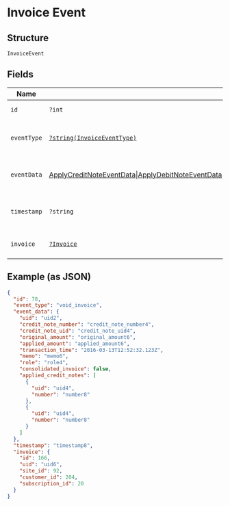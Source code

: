 
# Invoice Event

## Structure

`InvoiceEvent`

## Fields

| Name | Type | Tags | Description | Getter | Setter |
|  --- | --- | --- | --- | --- | --- |
| `id` | `?int` | Optional | - | getId(): ?int | setId(?int id): void |
| `eventType` | [`?string(InvoiceEventType)`](../../doc/models/invoice-event-type.md) | Optional | Invoice Event Type | getEventType(): ?string | setEventType(?string eventType): void |
| `eventData` | [ApplyCreditNoteEventData](../../doc/models/apply-credit-note-event-data.md)\|[ApplyDebitNoteEventData](../../doc/models/apply-debit-note-event-data.md)\|[ApplyPaymentEventData](../../doc/models/apply-payment-event-data.md)\|[ChangeInvoiceCollectionMethodEventData](../../doc/models/change-invoice-collection-method-event-data.md)\|[IssueInvoiceEventData](../../doc/models/issue-invoice-event-data.md)\|[RefundInvoice](../../doc/models/refund-invoice.md)EventData\|[RemovePaymentEventData](../../doc/models/remove-payment-event-data.md)\|[VoidInvoiceEventData](../../doc/models/void-invoice-event-data.md)\|[VoidRemainderEventData](../../doc/models/void-remainder-event-data.md)\|null | Optional | This is a container for any-of cases. | getEventData(): | setEventData( eventData): void |
| `timestamp` | `?string` | Optional | - | getTimestamp(): ?string | setTimestamp(?string timestamp): void |
| `invoice` | [`?Invoice`](../../doc/models/invoice.md) | Optional | - | getInvoice(): ?Invoice | setInvoice(?Invoice invoice): void |

## Example (as JSON)

```json
{
  "id": 78,
  "event_type": "void_invoice",
  "event_data": {
    "uid": "uid2",
    "credit_note_number": "credit_note_number4",
    "credit_note_uid": "credit_note_uid4",
    "original_amount": "original_amount6",
    "applied_amount": "applied_amount6",
    "transaction_time": "2016-03-13T12:52:32.123Z",
    "memo": "memo6",
    "role": "role4",
    "consolidated_invoice": false,
    "applied_credit_notes": [
      {
        "uid": "uid4",
        "number": "number8"
      },
      {
        "uid": "uid4",
        "number": "number8"
      }
    ]
  },
  "timestamp": "timestamp8",
  "invoice": {
    "id": 166,
    "uid": "uid6",
    "site_id": 92,
    "customer_id": 204,
    "subscription_id": 20
  }
}
```

